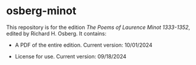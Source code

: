 # osberg-minot

This repository is for the edition _The Poems of Laurence Minot 1333-1352_, edited by Richard H. Osberg. It contains:

- A PDF of the entire edition. Current version: 10/01/2024

- License for use. Current version: 09/18/2024
